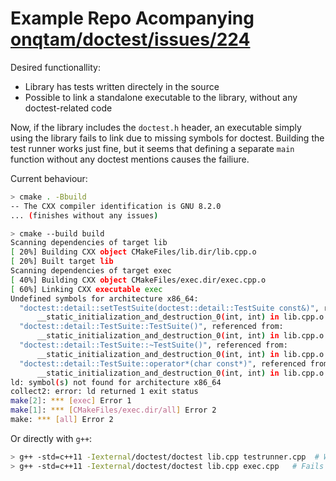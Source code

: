 # Example Repo Acompanying [onqtam/doctest/issues/224](https://github.com/onqtam/doctest/issues/224)

Desired functionallity:

  - Library has tests written directely in the source
  - Possible to link a standalone executable to the library, without any doctest-related code

Now, if the library includes the `doctest.h` header, an executable simply using the library fails to link due to missing symbols for doctest.
Building the test runner works just fine, but it seems that defining a separate `main` function without any doctest mentions causes the failiure.

Current behaviour:

``` bash
> cmake . -Bbuild
-- The CXX compiler identification is GNU 8.2.0
... (finishes without any issues)

> cmake --build build
Scanning dependencies of target lib
[ 20%] Building CXX object CMakeFiles/lib.dir/lib.cpp.o
[ 20%] Built target lib
Scanning dependencies of target exec
[ 40%] Building CXX object CMakeFiles/exec.dir/exec.cpp.o
[ 60%] Linking CXX executable exec
Undefined symbols for architecture x86_64:
  "doctest::detail::setTestSuite(doctest::detail::TestSuite const&)", referenced from:
      __static_initialization_and_destruction_0(int, int) in lib.cpp.o
  "doctest::detail::TestSuite::TestSuite()", referenced from:
      __static_initialization_and_destruction_0(int, int) in lib.cpp.o
  "doctest::detail::TestSuite::~TestSuite()", referenced from:
      __static_initialization_and_destruction_0(int, int) in lib.cpp.o
  "doctest::detail::TestSuite::operator*(char const*)", referenced from:
      __static_initialization_and_destruction_0(int, int) in lib.cpp.o
ld: symbol(s) not found for architecture x86_64
collect2: error: ld returned 1 exit status
make[2]: *** [exec] Error 1
make[1]: *** [CMakeFiles/exec.dir/all] Error 2
make: *** [all] Error 2

```
Or directly with `g++`:
``` bash
> g++ -std=c++11 -Iexternal/doctest/doctest lib.cpp testrunner.cpp  # Works just fine.
> g++ -std=c++11 -Iexternal/doctest/doctest lib.cpp exec.cpp   # Fails as above.
```
